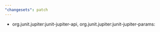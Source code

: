 ```yaml
---
"changesets": patch
---
```


- org.junit.jupiter:junit-jupiter-api, org.junit.jupiter:junit-jupiter-params: 